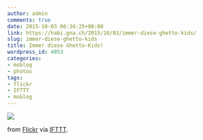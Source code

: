 ```yaml
---
author: admin
comments: true
date: 2015-10-03 06:34:25+00:00
link: https://habi.gna.ch/2015/10/03/immer-diese-ghetto-kids/
slug: immer-diese-ghetto-kids
title: Immer diese Ghetto-Kids!
wordpress_id: 4053
categories:
- moblog
- photos
tags:
- flickr
- IFTTT
- moblog
---
```


![](http://ift.tt/1OdJqrw)  

  

from [Flickr](http://flic.kr/p/zotqvV) via [IFTTT](http://ift.tt/1c4nCfM).

